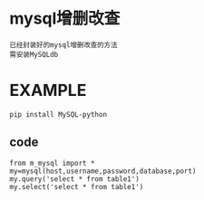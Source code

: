 # mysql增删改查
	已经封装好的mysql增删改查的方法
	需安装MySQLdb

# EXAMPLE
	pip install MySQL-python
	
## code
	from m_mysql import * 
	my=mysql(host,username,password,database,port)
	my.query('select * from table1')
	my.select('select * from table1')
	
